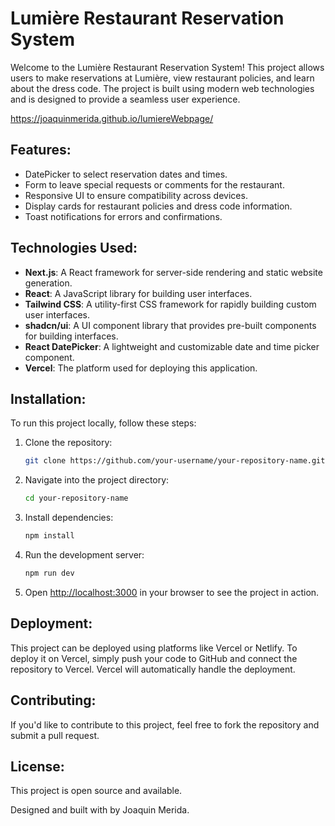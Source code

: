 # Lumière Restaurant Reservation System

Welcome to the Lumière Restaurant Reservation System! This project allows users to make reservations at Lumière, view restaurant policies, and learn about the dress code. The project is built using modern web technologies and is designed to provide a seamless user experience.

https://joaquinmerida.github.io/lumiereWebpage/

## Features:

- DatePicker to select reservation dates and times.
- Form to leave special requests or comments for the restaurant.
- Responsive UI to ensure compatibility across devices.
- Display cards for restaurant policies and dress code information.
- Toast notifications for errors and confirmations.

## Technologies Used:

- **Next.js**: A React framework for server-side rendering and static website generation.
- **React**: A JavaScript library for building user interfaces.
- **Tailwind CSS**: A utility-first CSS framework for rapidly building custom user interfaces.
- **shadcn/ui**: A UI component library that provides pre-built components for building interfaces.
- **React DatePicker**: A lightweight and customizable date and time picker component.
- **Vercel**: The platform used for deploying this application.

## Installation:

To run this project locally, follow these steps:

1. Clone the repository:
    ```bash
    git clone https://github.com/your-username/your-repository-name.git
    ```
2. Navigate into the project directory:
    ```bash
    cd your-repository-name
    ```

3. Install dependencies:
    ```bash
    npm install
    ```

4. Run the development server:
    ```bash
    npm run dev
    ```

5. Open [http://localhost:3000](http://localhost:3000) in your browser to see the project in action.

## Deployment:

This project can be deployed using platforms like Vercel or Netlify. To deploy it on Vercel, simply push your code to GitHub and connect the repository to Vercel. Vercel will automatically handle the deployment.

## Contributing:

If you'd like to contribute to this project, feel free to fork the repository and submit a pull request.

## License:

This project is open source and available.


Designed and built with by Joaquin Merida.

 
